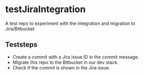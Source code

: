 # testJiraIntegration
A test repo to experiment with the integration and migration to Jira/Bitbucket


## Teststeps 
* Create a commit with a Jira issue ID in the commit message.
* Migrate this repo to the Bitbucket in our dev stack. 
* Check if the commit is shown in the Jira issue. 
